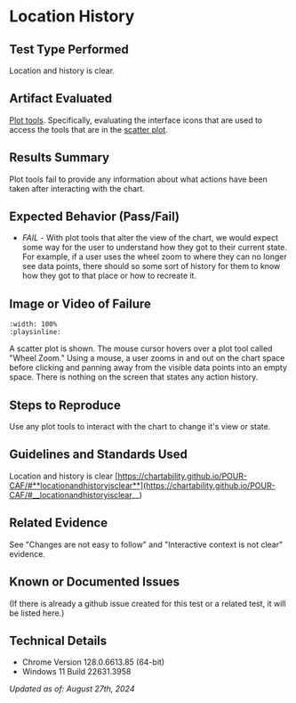 # Location History

## Test Type Performed

Location and history is clear.

## Artifact Evaluated

[Plot tools](https://docs.bokeh.org/en/latest/docs/user_guide/interaction/tools.html#ug-interaction-tools). Specifically, evaluating the interface icons that are used to access the tools that are in the [scatter plot](https://quansight-labs.github.io/bokeh-a11y-audit/#_ts1723552414769).

## Results Summary

Plot tools fail to provide any information about what actions have been taken after interacting with the chart.

## Expected Behavior (Pass/Fail)

- _FAIL_ - With plot tools that alter the view of the chart, we would expect some way for the user to understand how they got to their current state. For example, if a user uses the wheel zoom to where they can no longer see data points, there should so some sort of history for them to know how they got to that place or how to recreate it.

## Image or Video of Failure

```{video} ./assets/plot-tools_complex-actions.mp4
:width: 100%
:playsinline:
```
A scatter plot is shown. The mouse cursor hovers over a plot tool called "Wheel Zoom." Using a mouse, a user zooms in and out on the chart space before clicking and panning away from the visible data points into an empty space. There is nothing on the screen that states any action history.

## Steps to Reproduce

Use any plot tools to interact with the chart to change it's view or state.

## Guidelines and Standards Used

Location and history is clear [https://chartability.github.io/POUR-CAF/#**locationandhistoryisclear**](https://chartability.github.io/POUR-CAF/#__locationandhistoryisclear__)

## Related Evidence

See "Changes are not easy to follow" and "Interactive context is not clear" evidence.

## Known or Documented Issues

(If there is already a github issue created for this test or a related test, it will be listed here.)

## Technical Details

- Chrome Version 128.0.6613.85 (64-bit)
- Windows 11 Build 22631.3958

_Updated as of: August 27th, 2024_

<!-- ## Notes
A seasoned SR (screen reader) user could have the knowledge to navigate and explore webpages and graphs with more nuance, whether through manual mode switching, certain key shortcuts, etc. These tests are done by a sighted user with the SR’s default options and performed as if a new or beginner user is interacting with these elements. We would expect that all users could be able to navigate smoothly, regardless of experience levels. -->
